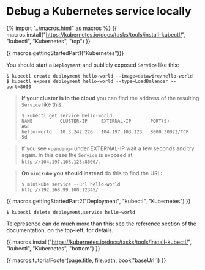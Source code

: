 # Debug a Kubernetes service locally

{% import "../macros.html" as macros %}
{{ macros.install("https://kubernetes.io/docs/tasks/tools/install-kubectl/", "kubectl", "Kubernetes", "top") }}

{{ macros.gettingStartedPart1("Kubernetes")}}

You should start a `Deployment` and publicly exposed `Service` like this:

```console
$ kubectl create deployment hello-world --image=datawire/hello-world
$ kubectl expose deployment hello-world --type=LoadBalancer --port=8000
```

> **If your cluster is in the cloud** you can find the address of the resulting `Service` like this:
>
> ```console
> $ kubectl get service hello-world
> NAME          CLUSTER-IP     EXTERNAL-IP       PORT(S)          AGE
> hello-world   10.3.242.226   104.197.103.123   8000:30022/TCP   5d
> ```

> If you see `<pending>` under EXTERNAL-IP wait a few seconds and try again.
> In this case the `Service` is exposed at `http://104.197.103.123:8000/`.

> **On `minikube` you should instead** do this to find the URL:
>
> ```console
> $ minikube service --url hello-world
> http://192.168.99.100:12345/
> ```

{{ macros.gettingStartedPart2("Deployment", "kubectl", "Kubernetes") }}

```console
$ kubectl delete deployment,service hello-world
```

Telepresence can do much more than this: see the reference section of the documentation, on the top-left, for details.

{{ macros.install("https://kubernetes.io/docs/tasks/tools/install-kubectl/", "kubectl", "Kubernetes", "bottom") }}

{{ macros.tutorialFooter(page.title, file.path, book['baseUrl']) }}
